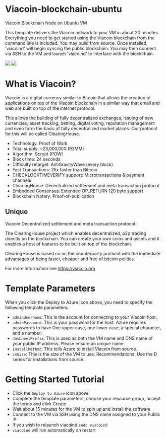 # Viacoin-blockchain-ubuntu
Viacoin Blockchain Node on Ubuntu VM

This template delivers the Viacoin network to your VM in about 20 minutes.  Everything you need to get started using the Viacoin blockchain from the command line is included. 
You may build from source.  Once installed, 'viacoind' will begin syncing the public blockchain. 
You may then connect via SSH to the VM and launch 'viacoind' to interface with the blockchain.

<a href="https://portal.azure.com/#create/Microsoft.Template/uri/https%3A%2F%2Fraw.githubusercontent.com%2FAzure%2Fazure-quickstart-templates%2Fmaster%2Fviacoin-blockchain-ubuntu%2Fazuredeploy.json" target="_blank"><img src="http://azuredeploy.net/deploybutton.png"/></a>
<a href="http://armviz.io/#/?load=https%3A%2F%2Fraw.githubusercontent.com%2FAzure%2Fazure-quickstart-templates%2Fmaster%2Fviacoin-blockchain-ubuntu%2Fazuredeploy.json" target="_blank"><img src="http://armviz.io/visualizebutton.png"/></a>

# What is Viacoin?

Viacoin is a digital currency similar to Bitcoin that allows the creation of applications on top of the Viacoin blockchain 
in a similar way that email and web are built on top of the internet protocol.

This allows the building of fully decentralized exchanges, issuing of new currencies, asset tracking, betting, 
digital voting, reputation management and even form the basis of fully decentralized market places. Our protocol for this will be called ClearingHouse.

+ Technology: Proof of Work
+ Total supply: ~23,000,000 (92MM)
+ Algorithm: Scrypt (POW)
+ Block time: 24 seconds
+ Difficulty retarget: AntiGravityWave (every block)
+ Fast Transactions: 25x faster than Bitcoin
+ CHECKLOCKTIMEVERIFY support: Microtransactions & payment channels
+ ClearingHouse: Decentralized settlement and meta transaction protocol
+ Embedded Consensus: Extended OP_RETURN 120 byte support
+ Blockchain Notary: Proof-of-publication

## Unique

Viacoin Decentralized settlement and meta transaction protocol.:

The ClearingHouse project which enables decentralized, p2p trading directly on the blockchain. 
You can create your own coins and assets and it enables a host of features to be built on top of the blockchain.

ClearingHouse is based on on the counterparty protocol with the immediate advantages of being faster, cheaper and free of bitcoin politics.

For more information see https://viacoin.org

# Template Parameters

When you click the Deploy to Azure icon above, you need to specify the following template parameters:

* `adminUsername`: This is the account for connecting to your Viacoin host.
* `adminPassword`: This is your password for the host.  Azure requires passwords to have One upper case, one lower case, a special character, and a number.
* `dnsLabelPrefix`: This is used as both the VM name and DNS name of your public IP address.  Please ensure an unique name.
* `installMethod`: This tells Azure to install Viacoin from source.
* `vmSize`: This is the size of the VM to use.  Recommendations: Use the D series for installations from source.

# Getting Started Tutorial 

* Click the `Deploy to Azure` icon above
* Complete the template parameters, choose your resource group, accept the terms and click Create
* Wait about 15 minutes for the VM to spin up and install the software
* Connect to the VM via SSH using the DNS name assigned to your Public IP
* If you wish to relaunch viacoind `sudo viacoind`
* `viacoind` will run automatically on restart
